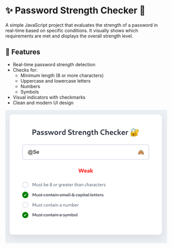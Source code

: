 # ✨ Password Strength Checker 🔐

A simple JavaScript project that evaluates the strength of a password in real-time based on specific conditions. It visually shows which requirements are met and displays the overall strength level.

## 🚀 Features

- Real-time password strength detection
- Checks for:
  - Minimum length (8 or more characters)
  - Uppercase and lowercase letters
  - Numbers
  - Symbols
- Visual indicators with checkmarks
- Clean and modern UI design

![App Screenshot](./Screenshot%20From%202025-07-30%2016-45-26.png)
